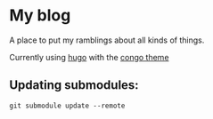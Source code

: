 # My blog

A place to put my ramblings about all kinds of things. 

Currently using [hugo](https://gohugo.io/) with the [congo theme](https://jpanther.github.io/congo/)

## Updating submodules: 

```
git submodule update --remote
```


